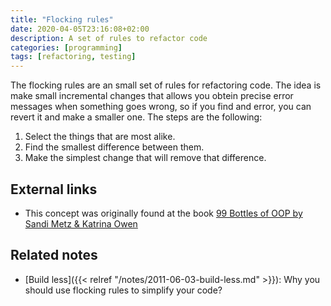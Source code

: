 ```yaml
---
title: "Flocking rules"
date: 2020-04-05T23:16:08+02:00
description: A set of rules to refactor code
categories: [programming]
tags: [refactoring, testing]
---
```


The flocking rules are an small set of rules for refactoring code. The idea is make small incremental changes that
allows you obtein precise error messages when something goes wrong, so if you find and error, you can revert it and make
a smaller one. The steps are the following:

1. Select the things that are most alike.
2. Find the smallest difference between them.
3. Make the simplest change that will remove that difference.

## External links

* This concept was originally found at the book [99 Bottles of OOP by Sandi Metz & Katrina Owen](https://www.sandimetz.com/99bottles)

## Related notes

* [Build less]({{< relref "/notes/2011-06-03-build-less.md" >}}): Why you should use flocking rules to simplify your code?

